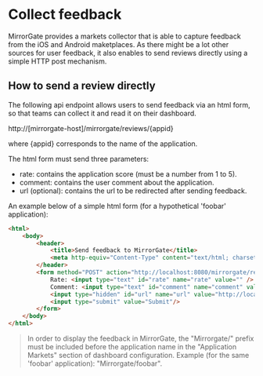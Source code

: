# Collect feedback

MirrorGate provides a markets collector that is able to capture feedback from the iOS and Android maketplaces. As there might be a lot other sources for user feedback, it also enables to send reviews directly using a simple HTTP post mechanism.

## How to send a review directly

The following api endpoint allows users to send feedback via an html form, so that teams can collect it and read it on their dashboard.

http://[mirrorgate-host]/mirrorgate/reviews/{appid}

where {appid} corresponds to the name of the application.

The html form must send three parameters:
- rate: contains the application score (must be a number from 1 to 5).
- comment: contains the user comment about the application.
- url (optional): contains the url to be redirected after sending feedback.

An example below of a simple html form (for a hypothetical 'foobar' application):
```html
<html>
    <body>
        <header>
            <title>Send feedback to MirrorGate</title>
            <meta http-equiv="Content-Type" content="text/html; charset=UTF-8" />
        </header>
        <form method="POST" action="http://localhost:8080/mirrorgate/reviews/foobar" id="form" name ="form">
            Rate: <input type="text" id="rate" name="rate" value="" />
            Comment: <input type="text" id="comment" name="comment" value="" />
            <input type="hidden" id="url" name="url" value="http://localhost:8080/mirrorgate/" />
            <input type="submit" value="Submit"/>
        </form>
    </body>
</html>
```

> In order to display the feedback in MirrorGate, the "Mirrorgate/" prefix must be included before the application name in the "Application Markets" section of dashboard configuration. Example (for the same 'foobar' application): "Mirrorgate/foobar".